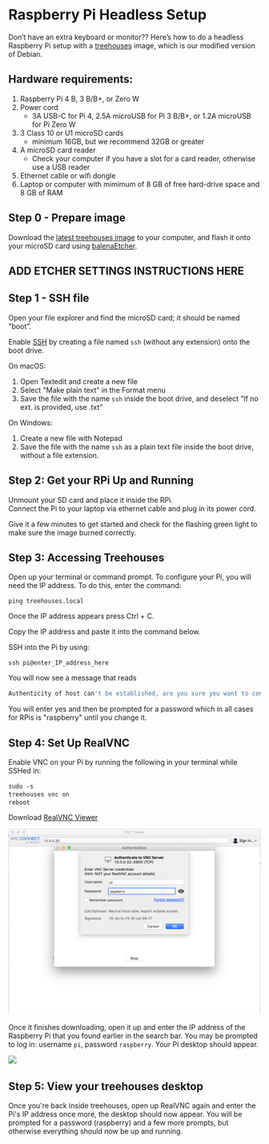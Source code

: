 # Raspberry Pi Headless Setup

Don’t have an extra keyboard or monitor?? Here’s how to do a headless Raspberry Pi setup with a [treehouses](http://download.treehouses.io/) image, which is our modified version of Debian.

## Hardware requirements:
1.  Raspberry Pi 4 B, 3 B/B+, or Zero W
1.  Power cord
	- 3A USB-C for Pi 4, 2.5A microUSB for Pi 3 B/B+, or 1.2A microUSB for Pi Zero W
1.  3 Class 10 or U1 microSD cards
	- minimum 16GB, but we recommend 32GB or greater
1.  A microSD card reader
	- Check your computer if you have a slot for a card reader, otherwise use a USB reader
1.  Ethernet cable or wifi dongle
1.  Laptop or computer with mimimum of 8 GB of free hard-drive space and 8 GB of RAM



## Step 0 - Prepare image

Download the [latest treehouses image](http://download.treehouses.io/) to your computer, and flash it onto your microSD card using [balenaEtcher](https://etcher.io).

## ADD ETCHER SETTINGS INSTRUCTIONS HERE ##

## Step 1 - SSH file

Open your file explorer and find the microSD card; it should be named "boot".

Enable [SSH](https://en.wikipedia.org/wiki/Secure_Shell) by creating a file named `ssh` (without any extension) onto the boot drive.

On macOS: 
1. Open Textedit and create a new file
2. Select "Make plain text" in the Format menu
3. Save the file with the name `ssh` inside the boot drive, and deselect “If no ext. is provided, use .txt”

On Windows:
1. Create a new file with Notepad
2. Save the file with the name `ssh` as a plain text file inside the boot drive, without a file extension.

## Step 2: Get your RPi Up and Running

Unmount your SD card and place it inside the RPi.  
Connect the Pi to your laptop via ethernet cable and plug in its power cord. 

Give it a few minutes to get started and check for the flashing green light to make sure the image burned correctly. 

## Step 3: Accessing Treehouses 

Open up your terminal or command prompt. To configure your Pi, you will need the IP address. To do this, enter the command:
~~~
ping treehouses.local
~~~

Once the IP address appears press Ctrl + C.

Copy the IP address and paste it into the command below.

SSH into the Pi by using:
~~~
ssh pi@enter_IP_address_here
~~~
You will now see a message that reads
```bash
Authenticity of host can't be established, are you sure you want to continue? (yes/no)
```
You will enter yes and then be prompted for a password which in all cases for RPis is "raspberry" until you change it.

## Step 4: Set Up RealVNC

Enable VNC on your Pi by running the following in your terminal while SSHed in:
~~~
sudo -s
treehouses vnc on
reboot
~~~

Download [RealVNC Viewer](https://www.realvnc.com/en/connect/download/viewer/)

![](images/20190816-vnc.png)

Once it finishes downloading, open it up and enter the IP address of the Raspberry Pi that you found earlier in the search bar.  You may be prompted to log in: username `pi`, password `raspberry`.  Your Pi desktop should appear. 

![](images/20190816-pidesktop.png)

## Step 5:  View your treehouses desktop

Once you're back inside treehouses, open up RealVNC again and enter the Pi's IP address once more, the desktop should now appear. You will be prompted for a password (raspberry) and a few more prompts, but otherwise everything should now be up and running. 
